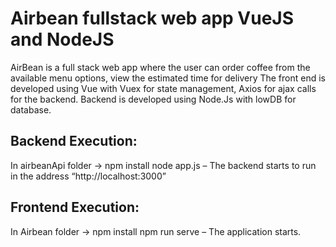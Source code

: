 # Airbean fullstack web app VueJS and NodeJS

AirBean is a full stack web app where the user can order coffee from the available 
menu options, view the estimated time for delivery The front end is developed using
Vue with Vuex for state management, Axios for ajax calls for the backend.
Backend is developed using Node.Js with lowDB for database.

##  Backend Execution:
In airbeanApi folder -> 
npm install
node app.js – The backend starts to run in the address “http://localhost:3000”

##  Frontend Execution:
In Airbean folder -> 
npm install
npm run serve – The application starts.
